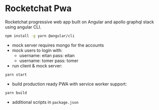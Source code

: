 # Rocketchat Pwa

Rocketchat progressive web app built on Angular and apollo graphql stack using angular CLI.

```bash
npm install -g yarn @angular/cli
```

* mock server requires mongo for the accounts 
* mock users to login with: 
  * username: eitan pass: eitan
  * username: tomer pass: tomer
* run client & mock server:
```bash
yarn start
```

* build production ready PWA with service worker support:
```bash
yarn build 
```

* additional scripts in `package.json`
